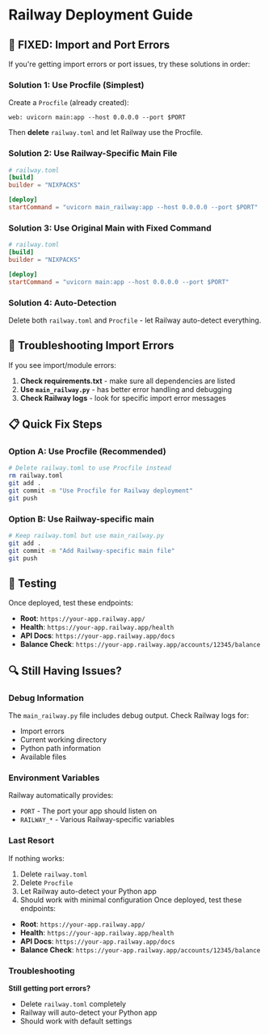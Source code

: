 # Railway Deployment Guide

## 🚀 **FIXED: Import and Port Errors**

If you're getting import errors or port issues, try these solutions in order:

### **Solution 1: Use Procfile (Simplest)**
Create a `Procfile` (already created):
```
web: uvicorn main:app --host 0.0.0.0 --port $PORT
```
Then **delete** `railway.toml` and let Railway use the Procfile.

### **Solution 2: Use Railway-Specific Main File**
```toml
# railway.toml
[build]
builder = "NIXPACKS"

[deploy]
startCommand = "uvicorn main_railway:app --host 0.0.0.0 --port $PORT"
```

### **Solution 3: Use Original Main with Fixed Command**
```toml
# railway.toml
[build]
builder = "NIXPACKS"

[deploy]
startCommand = "uvicorn main:app --host 0.0.0.0 --port $PORT"
```

### **Solution 4: Auto-Detection**
Delete both `railway.toml` and `Procfile` - let Railway auto-detect everything.

## 🔧 **Troubleshooting Import Errors**

If you see import/module errors:
1. **Check requirements.txt** - make sure all dependencies are listed
2. **Use `main_railway.py`** - has better error handling and debugging
3. **Check Railway logs** - look for specific import error messages

## 📋 **Quick Fix Steps**

### Option A: Use Procfile (Recommended)
```bash
# Delete railway.toml to use Procfile instead
rm railway.toml
git add .
git commit -m "Use Procfile for Railway deployment"
git push
```

### Option B: Use Railway-specific main
```bash
# Keep railway.toml but use main_railway.py
git add .
git commit -m "Add Railway-specific main file"
git push
```

## 🧪 **Testing**
Once deployed, test these endpoints:
- **Root**: `https://your-app.railway.app/` 
- **Health**: `https://your-app.railway.app/health`
- **API Docs**: `https://your-app.railway.app/docs`
- **Balance Check**: `https://your-app.railway.app/accounts/12345/balance`

## 🔍 **Still Having Issues?**

### Debug Information
The `main_railway.py` file includes debug output. Check Railway logs for:
- Import errors
- Current working directory
- Python path information
- Available files

### Environment Variables
Railway automatically provides:
- `PORT` - The port your app should listen on
- `RAILWAY_*` - Various Railway-specific variables

### Last Resort
If nothing works:
1. Delete `railway.toml` 
2. Delete `Procfile`
3. Let Railway auto-detect your Python app
4. Should work with minimal configuration
Once deployed, test these endpoints:
- **Root**: `https://your-app.railway.app/` 
- **Health**: `https://your-app.railway.app/health`
- **API Docs**: `https://your-app.railway.app/docs`
- **Balance Check**: `https://your-app.railway.app/accounts/12345/balance`

### Troubleshooting

**Still getting port errors?**
- Delete `railway.toml` completely
- Railway will auto-detect your Python app
- Should work with default settings
